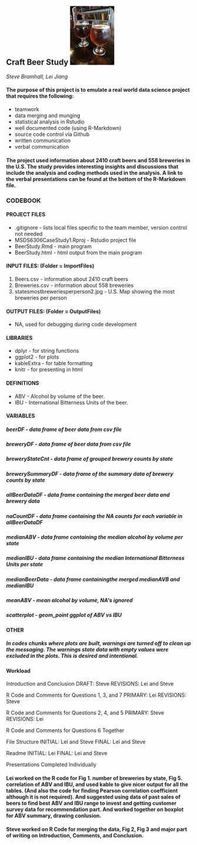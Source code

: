 ## Craft Beer Study  ![picture](./ImportFiles/craftbeer3.jpg)

*Steve Bramhall, Lei Jiang*

#### The purpose of this project is to emulate a real world data science project that requires the following:
- teamwork
- data merging and munging
- statistical analysis in Rstudio
- well documented code (using R-Markdown)
- source code control via Github
- written communication
- verbal communication 

#### The project used information about 2410 craft beers and 558 breweries in the U.S. The study provides interesting insights and discussions that include the analysis and coding methods used in the analysis. A link to the verbal presentations can be found at the bottom of the R-Markdown file.


### CODEBOOK

#### PROJECT FILES
* .gitignore - lists local files specific to the team member, version control not needed
* MSDS6306CaseStudy1.Rproj - Rstudio project file
* BeerStudy.Rmd - main program
* BeerStudy.html - html output from the main program

#### INPUT FILES: (Folder = ImportFiles)
1. Beers.csv - information about 2410 craft beers
2. Breweries.csv - information about 558 breweries
3. statesmostbreweriesperperson2.jpg - U.S. Map showing the most breweries per person

#### OUTPUT FILES: (Folder = OutputFiles)
* NA, used for debugging during code development

#### LIBRARIES
* dplyr - for string functions
* ggplot2 - for plots
* kableExtra - for table formatting
* knitr - for presenting in html

#### DEFINITIONS
* ABV - Alcohol by volume of the beer.
* IBU - International Bitterness Units of the beer.

#### VARIABLES
##### beerDF - *data frame of beer data from csv file*
##### breweryDF - *data frame of beer data from csv file*
##### breweryStateCnt - *data frame of grouped brewery counts by state*
##### brewerySummaryDF - *data frame of the summary data of brewery counts by state*
##### allBeerDataDF - *data frame containing the merged beer data and brewery data*
##### naCountDF - *data frame containing the NA counts for each variable in allBeerDataDF*
##### medianABV - *data frame containing the median alcohol by volume per state*
##### medianIBU - *data frame containing the median International Bitterness Units per state*
##### medianBeerData - *data frame containingthe merged medianAVB and medianIBU*
##### meanABV - *mean alcohol by volume, NA's ignored*
##### scatterplot - *geom_point ggplot of ABV vs IBU*

#### OTHER
##### In codes chunks where plots are built, warnings are turned off to clean up the messaging. The warnings state data with empty values were excluded in the plots. This is desired and intentional.

#### Workload
Introduction and Conclusion
DRAFT: Steve
REVISIONS: Lei and Steve

R Code and Comments for Questions 1, 3, and 7
PRIMARY: Lei
REVISIONS: Steve

R Code and Comments for Questions 2, 4, and 5
PRIMARY: Steve
REVISIONS: Lei

R Code and Comments for Questions 6
Together

File Structure
INITIAL: Lei and Steve
FINAL: Lei and Steve

Readme
INITIAL: Lei
FINAL: Lei and Steve

Presentations
Completed Individually

#### Lei worked on the R code for Fig 1. number of breweries by state, Fig 5. correlation of ABV and IBU, and used kable to give nicer output for all the tables.  (And also the code for finding Pearson correlation coefficient although it is not required). And suggested using data of past sales of beers to find best ABV and IBU range to invest and getting customer survey data for recommendation part. And worked together on boxplot for ABV summary, drawing conlusion.
#### Steve worked on R Code for merging the data, Fig 2, Fig 3 and major part of writing on Introduction, Comments, and Conclusion.

